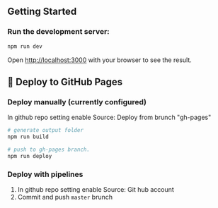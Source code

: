 ## Getting Started

### Run the development server:

```bash
npm run dev
```

Open [http://localhost:3000](http://localhost:3000) with your browser to see the result.



## 📝 Deploy to GitHub Pages

### Deploy manually (currently configured)

In github repo setting enable Source: Deploy from brunch "gh-pages"

```bash
# generate output folder
npm run build

# push to gh-pages branch. 
npm run deploy
```

### Deploy with pipelines

1. In github repo setting enable Source: Git hub account
2. Commit and push `master` brunch